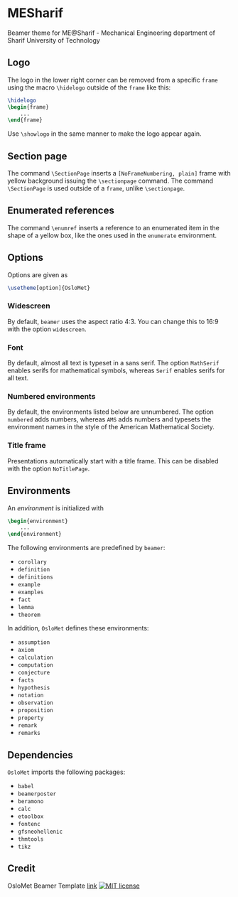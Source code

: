 # MESharif
Beamer theme for ME@Sharif - Mechanical Engineering department of Sharif University of Technology

## Logo
The logo in the lower right corner can be removed from a specific `frame` using the macro `\hidelogo` outside of the `frame` like this:
```LaTeX
\hidelogo
\begin{frame}
    ...
\end{frame}
```
Use `\showlogo` in the same manner to make the logo appear again.

## Section page
The command `\SectionPage` inserts a `[NoFrameNumbering, plain]` frame with yellow background issuing the `\sectionpage` command.
The command `\SectionPage` is used outside of a `frame`, unlike `\sectionpage`.

## Enumerated references
The command `\enumref` inserts a reference to an enumerated item in the shape of a yellow box, like the ones used in the `enumerate` environment.

## Options
Options are given as
```LaTeX
\usetheme[option]{OsloMet}
```

### Widescreen
By default, `beamer` uses the aspect ratio 4:3. You can change this to 16:9 with the option `widescreen`.

### Font
By default, almost all text is typeset in a sans serif. The option `MathSerif` enables serifs for mathematical symbols, whereas `Serif` enables serifs for all text.

### Numbered environments
By default, the environments listed below are unnumbered. The option `numbered` adds numbers, whereas `AMS` adds numbers and typesets the environment names in the style of the American Mathematical Society.

### Title frame
Presentations automatically start with a title frame. This can be disabled with the option `NoTitlePage`.

## Environments
An _environment_ is initialized with
```LaTeX
\begin{environment}
    ...
\end{environment}
```
The following environments are predefined by `beamer`:
* `corollary`
* `definition`
* `definitions`
* `example`
* `examples`
* `fact`
* `lemma`
* `theorem`

In addition, `OsloMet` defines these environments:
* `assumption`
* `axiom`
* `calculation`
* `computation`
* `conjecture`
* `facts`
* `hypothesis`
* `notation`
* `observation`
* `proposition`
* `property`
* `remark`
* `remarks`

## Dependencies
`OsloMet` imports the following packages:
* `babel`
* `beamerposter`
* `beramono`
* `calc`
* `etoolbox`
* `fontenc`
* `gfsneohellenic`
* `thmtools`
* `tikz`

## Credit

OsloMet Beamer Template [link](https://www.overleaf.com/latex/templates/oslomet-beamer-theme/wknwhwkrzvgk)
[![MIT license](https://img.shields.io/badge/license-MIT-green.svg)](https://github.com/martinhelso/OsloMet/blob/master/LICENSE)
